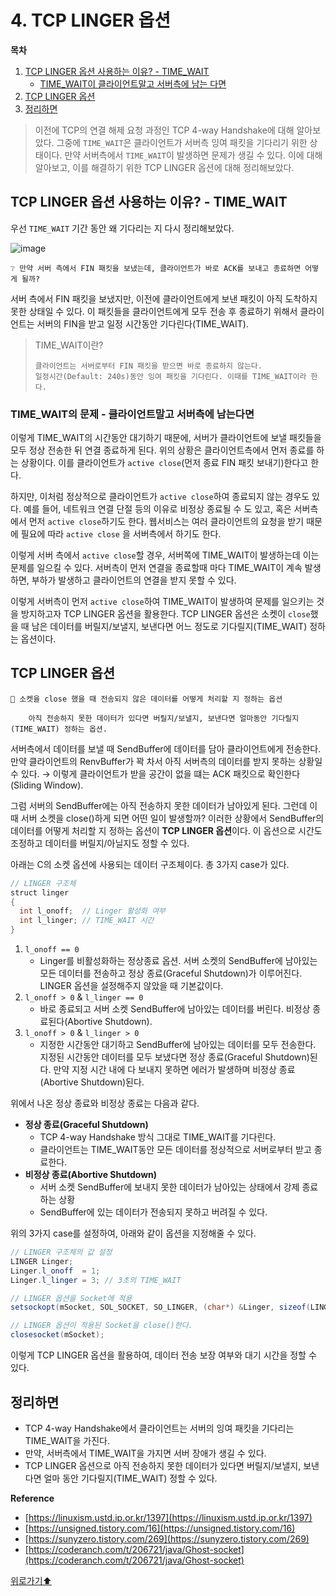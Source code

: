 # 4. TCP LINGER 옵션

**목차**
1. [TCP LINGER 옵션 사용하는 이유? - TIME_WAIT](#tcp-linger-옵션-사용하는-이유?---time_wait)
    - [TIME_WAIT이 클라이언트말고 서버측에 남는 다면](#time_wait이-클라이언트말고-서버측에-남는-다면)
2. [TCP LINGER 옵션](#tcp-linger-옵션)
3. [정리하면](#정리하면)


> 이전에 TCP의 연결 해제 요청 과정인 TCP 4-way Handshake에 대해 알아보았다. 그중에 `TIME_WAIT`은 클라이언트가 서버측 잉여 패킷을 기다리기 위한 상태이다. 만약 서버측에서  `TIME_WAIT`이 발생하면 문제가 생길 수 있다. 이에 대해 알아보고, 이를 해결하기 위한 TCP LINGER 옵션에 대해 정리해보았다.
> 


## TCP LINGER 옵션 사용하는 이유? - TIME_WAIT

우선 `TIME_WAIT` 기간 동안 왜 기다리는 지 다시 정리해보았다.

![image](https://user-images.githubusercontent.com/77563814/188499613-aace553f-096f-4d61-9f0a-5de53f3a8a0d.png)

<aside>
  
    ❔ 만약 서버 측에서 FIN 패킷을 보냈는데, 클라이언트가 바로 ACK를 보내고 종료하면 어떻게 될까?

</aside>

서버 측에서 FIN 패킷을 보냈지만, 이전에 클라이언트에게 보낸 패킷이 아직 도착하지 못한 상태일 수 있다. 이 패킷들을 클라이언트에게 모두 전송 후 종료하기 위해서 클라이언트는 서버의 FIN을 받고 일정 시간동안 기다린다(TIME_WAIT).

> TIME_WAIT이란?
> 
>     클라이언트는 서버로부터 FIN 패킷을 받으면 바로 종료하지 않는다. 
>     일정시간(Default: 240s)동안 잉여 패킷을 기다린다. 이때를 TIME_WAIT이라 한다.
> 

### TIME_WAIT의 문제 - 클라이언트말고 서버측에 남는다면

이렇게 TIME_WAIT의 시간동안 대기하기 때문에, 서버가 클라이언트에 보낼 패킷들을 모두 정상 전송한 뒤 연결 종료하게 된다. 위의 상황은 클라이언트측에서 먼저 종료를 하는 상황이다. 이를 클라이언트가 `active close`(먼저 종료 FIN 패킷 보내기)한다고 한다.

하지만, 이처럼 정상적으로 클라이언트가 `active close`하여 종료되지 않는 경우도 있다. 예를 들어, 네트워크 연결 단절 등의 이유로 비정상 종료될 수 도 있고, 혹은 서버측에서 먼저 `active close`하기도 한다. 웹서비스는 여러 클라이언트의 요청을 받기 때문에 필요에 따라 `active close` 을 서버측에서 하기도 한다.

이렇게 서버 측에서 `active close`할 경우, 서버쪽에 TIME_WAIT이 발생하는데 이는 문제를 일으킬 수 있다. 서버측이 먼저 연결을 종료할때 마다 TIME_WAIT이 계속 발생하면, 부하가 발생하고 클라이언트의 연결을 받지 못할 수 있다.

이렇게 서버측이 먼저 `active close`하여 TIME_WAIT이 발생하여 문제를 일으키는 것을 방지하고자 TCP LINGER 옵션을 활용한다. TCP LINGER 옵션은 소켓이 `close`했을 때 남은 데이터를 버릴지/보낼지, 보낸다면 어느 정도로 기다릴지(TIME_WAIT) 정하는 옵션이다.

## TCP LINGER 옵션

<aside>
  
    🌟 소켓을 close 했을 때 전송되지 않은 데이터를 어떻게 처리할 지 정하는 옵션

        아직 전송하지 못한 데이터가 있다면 버릴지/보낼지, 보낸다면 얼마동안 기다릴지(TIME_WAIT) 정하는 옵션.

</aside>

서버측에서 데이터를 보낼 때 SendBuffer에 데이터를 담아 클라이언트에게 전송한다. 만약 클라이언트의 RenvBuffer가 꽉 차서 아직 서버측의 데이터를 받지 못하는 상황일 수 있다. → 이렇게 클라이언트가 받을 공간이 없을 떄는 ACK 패킷으로 확인한다(Sliding Window). 

그럼 서버의 SendBuffer에는 아직 전송하지 못한 데이터가 남아있게 된다. 그런데 이때 서버 소켓을 close()하게 되면 어떤 일이 발생할까? 이러한 상황에서 SendBuffer의 데이터를 어떻게 처리할 지 정하는 옵션이 **TCP LINGER 옵션**이다. 이 옵션으로 시간도 조정하고 데이터를 버릴지/아닐지도 정할 수 있다. 

아래는 C의 소켓 옵션에 사용되는 데이터 구조체이다. 총 3가지 case가 있다.

```java
// LINGER 구조체
struct linger
{
  int l_onoff;  // Linger 활성화 여부
  int l_linger; // TIME_WAIT 시간
}
```

1. `l_onoff == 0` 
    - Linger를 비활성화하는 정상종료 옵션. 서버 소켓의 SendBuffer에 남아있는 모든 데이터를 전송하고 정상 종료(Graceful Shutdown)가 이루어진다. LINGER 옵션을 설정해주지 않았을 때 기본값이다.
2. `l_onoff > 0` & `l_linger == 0` 
    - 바로 종료되고 서버 소켓 SendBuffer에 남아있는 데이터를 버린다. 비정상 종료된다(Abortive Shutdown).
3. `l_onoff > 0` & `l_linger > 0` 
    - 지정한 시간동안 대기하고 SendBuffer에 남아있는 데이터를 모두 전송한다. 지정된 시간동안 데이터를 모두 보냈다면 정상 종료(Graceful Shutdown)된다. 만약 지정 시간 내에 다 보내지 못하면 에러가 발생하며 비정상 종료(Abortive Shutdown)된다.

위에서 나온 정상 종료와 비정상 종료는 다음과 같다.

- **정상 종료(Graceful Shutdown)**
    - TCP 4-way Handshake 방식 그대로 TIME_WAIT를 기다린다.
    - 클라이언트는 TIME_WAIT동안 모든 데이터를 정상적으로 서버로부터 받고 종료한다.
- **비정상 종료(Abortive Shutdown)**
    - 서버 소켓 SendBuffer에 보내지 못한 데이터가 남아있는 상태에서 강제 종료하는 상황
    - SendBuffer에 있는 데이터가 전송되지 못하고 버려질 수 있다.

위의 3가지 case를 설정하여, 아래와 같이 옵션을 지정해줄 수 있다.

```java
// LINGER 구조체의 값 설정  
LINGER Linger;
Linger.l_onoff	= 1;
Linger.l_linger = 3; // 3초의 TIME_WAIT

// LINGER 옵션을 Socket에 적용  
setsockopt(mSocket, SOL_SOCKET, SO_LINGER, (char*) &Linger, sizeof(LINGER));   

// LINGER 옵션이 적용된 Socket을 close()한다.  
closesocket(mSocket);
```

이렇게 TCP LINGER 옵션을 활용하여, 데이터 전송 보장 여부와 대기 시간을 정할 수 있다.

## 정리하면

- TCP 4-way Handshake에서 클라이언트는 서버의 잉여 패킷을 기다리는  TIME_WAIT을 가진다.
- 만약, 서버측에서 TIME_WAIT을 가지면 서버 장애가 생길 수 있다.
- TCP LINGER 옵션으로 아직 전송하지 못한 데이터가 있다면 버릴지/보낼지, 보낸다면 얼마 동안 기다릴지(TIME_WAIT) 정할 수 있다.

**Reference**

- [https://linuxism.ustd.ip.or.kr/1397](https://linuxism.ustd.ip.or.kr/1397)
- [https://unsigned.tistory.com/16](https://unsigned.tistory.com/16)
- [https://sunyzero.tistory.com/269](https://sunyzero.tistory.com/269)
- [https://coderanch.com/t/206721/java/Ghost-socket](https://coderanch.com/t/206721/java/Ghost-socket)



[위로가기⬆](#4-tcp-linger-옵션)
